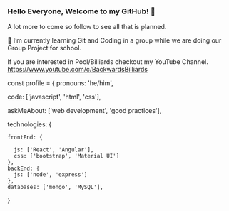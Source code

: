 ### Hello Everyone, Welcome to my GitHub! 👋
A lot more to come so follow to see all that is planned.

🌱 I’m currently learning Git and Coding in a group while we are doing our Group Project for school.

If you are interested in Pool/Billiards checkout my YouTube Channel.  https://www.youtube.com/c/BackwardsBilliards

const profile = {
  pronouns: 'he/him',  
  
  code: ['javascript', 'html', 'css'],
  
  askMeAbout: ['web development', 'good practices'],
  
  technologies: {
  
    frontEnd: {
    
      js: ['React', 'Angular'],
      css: ['bootstrap', 'Material UI']
    },
    backEnd: {
      js: ['node', 'express']
    },
    databases: ['mongo', 'MySQL'],
}
<!--
**LJMitchellCodes/LJMitchellCodes** is a ✨ _special_ ✨ repository because its `README.md` (this file) appears on your GitHub profile.

Here are some ideas to get you started:

- 🔭 I’m currently working on ...
- 🌱 I’m currently learning ...
- 👯 I’m looking to collaborate on ...
- 🤔 I’m looking for help with ...
- 💬 Ask me about ...
- 📫 How to reach me: ...
- 😄 Pronouns: ...
- ⚡ Fun fact: ...
-->
